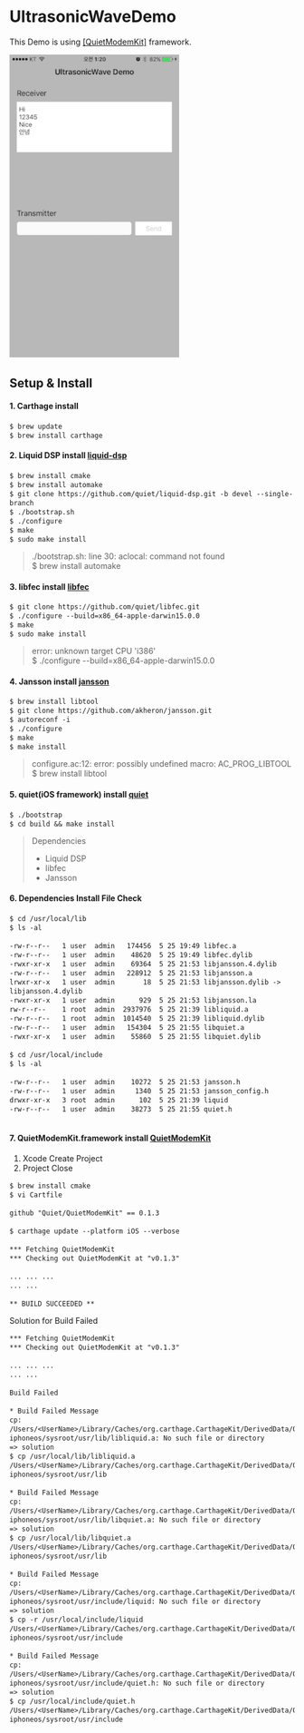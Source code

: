 UltrasonicWaveDemo
==================

This Demo is using [[QuietModemKit]](https://github.com/quiet/QuietModemKit) framework.

<img src="https://github.com/JosephNK/UltrasonicWaveDemo/blob/master/Screenshot/screenshot_02.png" width="300" alt="Screenshot">

Setup & Install
--------------

#### 1. Carthage install

```
$ brew update
$ brew install carthage
```

#### 2. Liquid DSP install [liquid-dsp](https://github.com/quiet/liquid-dsp/tree/devel)

```
$ brew install cmake
$ brew install automake 
$ git clone https://github.com/quiet/liquid-dsp.git -b devel --single-branch
$ ./bootstrap.sh     
$ ./configure
$ make
$ sudo make install
```

> ./bootstrap.sh: line 30: aclocal: command not found  
> $ brew install automake


#### 3. libfec install [libfec](https://github.com/quiet/libfec)

``` 
$ git clone https://github.com/quiet/libfec.git
$ ./configure --build=x86_64-apple-darwin15.0.0
$ make
$ sudo make install
```

> error: unknown target CPU 'i386'  
> $ ./configure --build=x86_64-apple-darwin15.0.0


#### 4. Jansson install [jansson](https://github.com/akheron/jansson)

``` 
$ brew install libtool
$ git clone https://github.com/akheron/jansson.git
$ autoreconf -i
$ ./configure
$ make
$ make install
```

> configure.ac:12: error: possibly undefined macro: AC_PROG_LIBTOOL  
> $ brew install libtool


#### 5. quiet(iOS framework) install [quiet](https://github.com/quiet/quiet)

```
$ ./bootstrap
$ cd build && make install
```

> Dependencies  
> - Liquid DSP   
> - libfec  
> - Jansson 

#### 6. Dependencies Install File Check

```
$ cd /usr/local/lib
$ ls -al

-rw-r--r--   1 user  admin   174456  5 25 19:49 libfec.a
-rw-r--r--   1 user  admin    48620  5 25 19:49 libfec.dylib
-rwxr-xr-x   1 user  admin    69364  5 25 21:53 libjansson.4.dylib
-rw-r--r--   1 user  admin   228912  5 25 21:53 libjansson.a
lrwxr-xr-x   1 user  admin       18  5 25 21:53 libjansson.dylib -> libjansson.4.dylib
-rwxr-xr-x   1 user  admin      929  5 25 21:53 libjansson.la
rw-r--r--    1 root  admin  2937976  5 25 21:39 libliquid.a
-rw-r--r--   1 root  admin  1014540  5 25 21:39 libliquid.dylib
-rw-r--r--   1 user  admin   154304  5 25 21:55 libquiet.a
-rwxr-xr-x   1 user  admin    55860  5 25 21:55 libquiet.dylib

$ cd /usr/local/include
$ ls -al

-rw-r--r--   1 user  admin    10272  5 25 21:53 jansson.h
-rw-r--r--   1 user  admin     1340  5 25 21:53 jansson_config.h
drwxr-xr-x   3 root  admin      102  5 25 21:39 liquid
-rw-r--r--   1 user  admin    38273  5 25 21:55 quiet.h
 
```

#### 7. QuietModemKit.framework install [QuietModemKit](https://github.com/quiet/QuietModemKit)

1) Xcode Create Project  
2) Project Close

```
$ brew install cmake
$ vi Cartfile

github "Quiet/QuietModemKit" == 0.1.3

$ carthage update --platform iOS --verbose

*** Fetching QuietModemKit
*** Checking out QuietModemKit at "v0.1.3"

... ... ... 
... ...

** BUILD SUCCEEDED **
```

Solution for Build Failed

```
*** Fetching QuietModemKit
*** Checking out QuietModemKit at "v0.1.3"

... ... ... 
... ...

Build Failed

* Build Failed Message
cp: /Users/<UserName>/Library/Caches/org.carthage.CarthageKit/DerivedData/QuietModemKit/v0.1.3/Build/Products/Release-iphoneos/sysroot/usr/lib/libliquid.a: No such file or directory
=> solution
$ cp /usr/local/lib/libliquid.a /Users/<UserName>/Library/Caches/org.carthage.CarthageKit/DerivedData/QuietModemKit/v0.1.3/Build/Products/Release-iphoneos/sysroot/usr/lib

* Build Failed Message
cp: /Users/<UserName>/Library/Caches/org.carthage.CarthageKit/DerivedData/QuietModemKit/v0.1.3/Build/Products/Release-iphoneos/sysroot/usr/lib/libquiet.a: No such file or directory
=> solution
$ cp /usr/local/lib/libquiet.a /Users/<UserName>/Library/Caches/org.carthage.CarthageKit/DerivedData/QuietModemKit/v0.1.3/Build/Products/Release-iphoneos/sysroot/usr/lib

* Build Failed Message
cp: /Users/<UserName>/Library/Caches/org.carthage.CarthageKit/DerivedData/QuietModemKit/v0.1.3/Build/Products/Release-iphoneos/sysroot/usr/include/liquid: No such file or directory
=> solution
$ cp -r /usr/local/include/liquid /Users/<UserName>/Library/Caches/org.carthage.CarthageKit/DerivedData/QuietModemKit/v0.1.3/Build/Products/Release-iphoneos/sysroot/usr/include

* Build Failed Message
cp: /Users/<UserName>/Library/Caches/org.carthage.CarthageKit/DerivedData/QuietModemKit/v0.1.3/Build/Products/Release-iphoneos/sysroot/usr/include/quiet.h: No such file or directory
=> solution
$ cp /usr/local/include/quiet.h /Users/<UserName>/Library/Caches/org.carthage.CarthageKit/DerivedData/QuietModemKit/v0.1.3/Build/Products/Release-iphoneos/sysroot/usr/include
```
